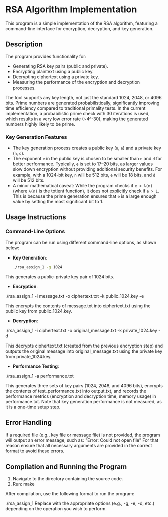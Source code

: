 # RSA Algorithm Implementation

This program is a simple implementation of the RSA algorithm, featuring a command-line interface for encryption, decryption, and key generation.

## Description

The program provides functionality for:
- Generating RSA key pairs (public and private).
- Encrypting plaintext using a public key.
- Decrypting ciphertext using a private key.
- Measuring the performance of the encryption and decryption processes.

The tool supports any key length, not just the standard 1024, 2048, or 4096 bits. Prime numbers are generated probabilistically, significantly improving time efficiency compared to traditional primality tests. In the current implementation, a probabilistic prime check with 30 iterations is used, which results in a very low error rate (~4^-30), making the generated numbers highly likely to be prime.

### Key Generation Features

- The key generation process creates a public key (`n`, `e`) and a private key (`n`, `d`).
- The exponent `e` in the public key is chosen to be smaller than `n` and `d` for better performance. Typically, `e` is set to 17–20 bits, as larger values slow down encryption without providing additional security benefits. For example, with a 1024-bit key, `n` will be 512 bits, `e` will be 18 bits, and `d` will be 512 bits.
- A minor mathematical caveat: While the program checks if `e < λ(n)` (where `λ(n)` is the totient function), it does not explicitly check if `e > 1`. This is because the prime generation ensures that `e` is a large enough value by setting the most significant bit to 1.

## Usage Instructions

### Command-Line Options

The program can be run using different command-line options, as shown below:

- **Key Generation**:
  ```bash
  ./rsa_assign_1 -g 1024

This generates a public-private key pair of 1024 bits.

- **Encryption**:

./rsa_assign_1 -i message.txt -o ciphertext.txt -k public_1024.key -e

This encrypts the contents of message.txt into ciphertext.txt using the public key from public_1024.key.

- **Decryption**:

./rsa_assign_1 -i ciphertext.txt -o original_message.txt -k private_1024.key -d

This decrypts ciphertext.txt (created from the previous encryption step) and outputs the original message into original_message.txt using the private key from private_1024.key.

- **Performance Testing**:

./rsa_assign_1 -a performance.txt

This generates three sets of key pairs (1024, 2048, and 4096 bits), encrypts the contents of test_performance.txt into output.txt, and records the performance metrics (encryption and decryption time, memory usage) in performance.txt. Note that key generation performance is not measured, as it is a one-time setup step.

## Error Handling

If a required file (e.g., key file or message file) is not provided, the program will output an error message, such as: "Error: Could not open file"
For that reason ensure that all necessary arguments are provided in the correct format to avoid these errors.

## Compilation and Running the Program

1. Navigate to the directory containing the source code.
2. Run: make

After compilation, use the following format to run the program:

./rsa_assign_1 <arguments>
Replace <arguments> with the appropriate options (e.g., -g, -e, -d, etc.) depending on the operation you wish to perform.
